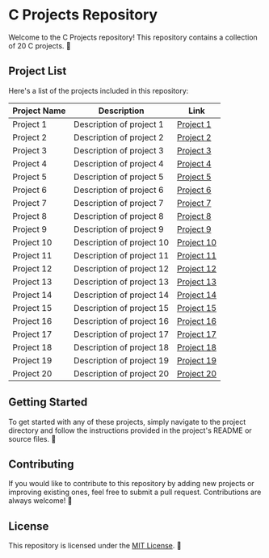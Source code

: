 # C Projects Repository

Welcome to the C Projects repository! This repository contains a collection of 20 C projects. 🚀

## Project List

Here's a list of the projects included in this repository:

| Project Name         | Description                                       | Link                               |
|----------------------|---------------------------------------------------|------------------------------------|
| Project 1            | Description of project 1                          | [Project 1](./Project1/)          |
| Project 2            | Description of project 2                          | [Project 2](./Project2/)          |
| Project 3            | Description of project 3                          | [Project 3](./Project3/)          |
| Project 4            | Description of project 4                          | [Project 4](./Project4/)          |
| Project 5            | Description of project 5                          | [Project 5](./Project5/)          |
| Project 6            | Description of project 6                          | [Project 6](./Project6/)          |
| Project 7            | Description of project 7                          | [Project 7](./Project7/)          |
| Project 8            | Description of project 8                          | [Project 8](./Project8/)          |
| Project 9            | Description of project 9                          | [Project 9](./Project9/)          |
| Project 10           | Description of project 10                         | [Project 10](./Project10/)        |
| Project 11           | Description of project 11                         | [Project 11](./Project11/)        |
| Project 12           | Description of project 12                         | [Project 12](./Project12/)        |
| Project 13           | Description of project 13                         | [Project 13](./Project13/)        |
| Project 14           | Description of project 14                         | [Project 14](./Project14/)        |
| Project 15           | Description of project 15                         | [Project 15](./Project15/)        |
| Project 16           | Description of project 16                         | [Project 16](./Project16/)        |
| Project 17           | Description of project 17                         | [Project 17](./Project17/)        |
| Project 18           | Description of project 18                         | [Project 18](./Project18/)        |
| Project 19           | Description of project 19                         | [Project 19](./Project19/)        |
| Project 20           | Description of project 20                         | [Project 20](./Project20/)        |

## Getting Started

To get started with any of these projects, simply navigate to the project directory and follow the instructions provided in the project's README or source files. 📝

## Contributing

If you would like to contribute to this repository by adding new projects or improving existing ones, feel free to submit a pull request. Contributions are always welcome! 🙌

## License

This repository is licensed under the [MIT License](LICENSE). 📄
